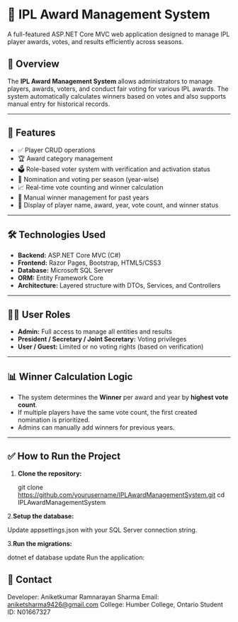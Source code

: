 # 🏏 IPL Award Management System

A full-featured ASP.NET Core MVC web application designed to manage IPL player awards, votes, and results efficiently across seasons.

## 📌 Overview

The **IPL Award Management System** allows administrators to manage players, awards, voters, and conduct fair voting for various IPL awards. The system automatically calculates winners based on votes and also supports manual entry for historical records.

---

## 🚀 Features

- ✅ Player CRUD operations
- 🏆 Award category management
- 🗳️ Role-based voter system with verification and activation status
- 📅 Nomination and voting per season (year-wise)
- 📈 Real-time vote counting and winner calculation
- 📝 Manual winner management for past years
- 📄 Display of player name, award, year, vote count, and winner status

---

## 🛠️ Technologies Used

- **Backend:** ASP.NET Core MVC (C#)
- **Frontend:** Razor Pages, Bootstrap, HTML5/CSS3
- **Database:** Microsoft SQL Server
- **ORM:** Entity Framework Core
- **Architecture:** Layered structure with DTOs, Services, and Controllers

---
## 🧑‍💼 User Roles

- **Admin:** Full access to manage all entities and results
- **President / Secretary / Joint Secretary:** Voting privileges
- **User / Guest:** Limited or no voting rights (based on verification)

---

## 📊 Winner Calculation Logic

- The system determines the **Winner** per award and year by **highest vote count**.
- If multiple players have the same vote count, the first created nomination is prioritized.
- Admins can manually add winners for previous years.

---

## ✅ How to Run the Project

1. **Clone the repository:**

   git clone https://github.com/yourusername/IPLAwardManagementSystem.git
   cd IPLAwardManagementSystem
   
2.**Setup the database:**
   
   Update appsettings.json with your SQL Server connection string.

3.**Run the migrations:**

  dotnet ef database update
  Run the application:

## 📧 Contact
Developer: Aniketkumar Ramnarayan Sharma
Email: aniketsharma9426@gmail.com
College: Humber College, Ontario
Student ID: N01667327
